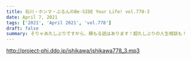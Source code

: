 ```yaml
---
title: 石川・ホンマ・ぶるんのBe-SIDE Your Life! vol.778-3
date: April 7, 2021
tags: ['2021', 'April 2021', 'vol.778']
draft: false
summary: そりゃあ久しぶりですから、積もる話はあります！超久しぶりの人生相談も！
---
```


http://project-phi.ddo.jp/ishikawa/ishikawa778_3.mp3